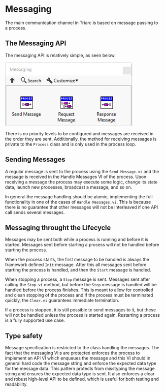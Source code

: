 # Messaging

The main communication channel in Triarc is based on message passing to a process.

## The Messaging API

The messaging API is relatively simple, as seen below.

![messaging api](img/messaging_api.png)

There is no priority levels to be configured and messages are received in the order they are sent.
Additionally, the method for receiving messages is private to the `Process` class and is only used in the process loop.

## Sending Messages

A regular message is sent to the process using the `Send Message.vi` and the message is received in the Handle Messages VI of the process.
Upon receiving a message the process may execute some logic, change its state data, launch new processes, broadcast a message, and so on.

In general the message handling should be atomic, implementing the full functionality in one of the cases of `Handle Messages.vi`.
This is because there is no guarantee that other messages will not be interleaved if one API call sends several messages.

## Messaging throught the Lifecycle

Messages may be sent both while a process is running and before it is started.
Messages sent before starting a process will not be handled before starting the process.

When the process starts, the first message to be handled is always the framework defined `Init` message.
After this all messages sent before starting the process is handled, and then the `Start` message is handled.

When stopping a process, a `Stop` message is sent.
Messages sent after calling the `Stop.vi` method, but before the `Stop` message is handled will be handled before the process finishes.
This is meant to allow for controlled and clean stopping of the process and if the process must be terminated quickly, the `Clear.vi` guarantees immediate termination.

If a process is stopped, it is still possible to send messages to it, but these will not be handled unless the process is started again.
Restarting a process is a fully supported use case.

## Type safety

Message specification is restricted to the class handling the messages.
The fact that the messaging VI:s are protected enforces the process to implement an API VI which enqueues the message and this VI should in general hard code the message string and enforce the expected data type for the message data.
This pattern protects from misstyping the message string and ensures the expected data type is sent.
It also enforces a clear and robust high-level API to be defined, which is useful for both testing and readability.
